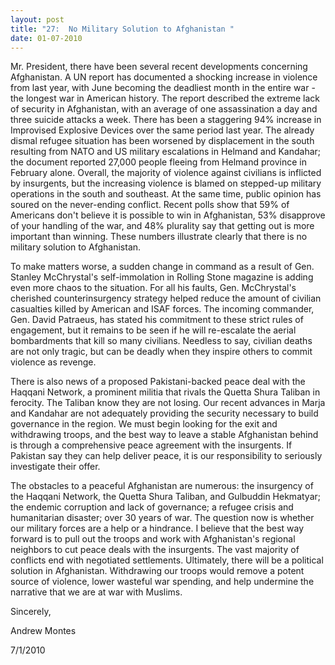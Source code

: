 ```yaml
---
layout: post
title: "27:  No Military Solution to Afghanistan "
date: 01-07-2010
---
```

Mr. President, there have been several recent developments concerning Afghanistan. A UN report has documented a shocking increase in violence from last year, with June becoming the deadliest month in the entire war - the longest war in American history. The report described the extreme lack of security in Afghanistan, with an average of one assassination a day and three suicide attacks a week. There has been a staggering 94% increase in Improvised Explosive Devices over the same period last year. The already dismal refugee situation has been worsened by displacement in the south resulting from NATO and US military escalations in Helmand and Kandahar; the document reported 27,000 people fleeing from Helmand province in February alone. Overall, the majority of violence against civilians is inflicted by insurgents, but the increasing violence is blamed on stepped-up military operations in the south and southeast. At the same time, public opinion has soured on the never-ending conflict. Recent polls show that 59% of Americans don't believe it is possible to win in Afghanistan, 53% disapprove of your handling of the war, and 48% plurality say that getting out is more important than winning. These numbers illustrate clearly that there is no military solution to Afghanistan.

To make matters worse, a sudden change in command as a result of Gen. Stanley McChrystal's self-immolation in Rolling Stone magazine is adding even more chaos to the situation. For all his faults, Gen. McChrystal's cherished counterinsurgency strategy helped reduce the amount of civilian casualties killed by American and ISAF forces. The incoming commander, Gen. David Patraeus, has stated his commitment to these strict rules of engagement, but it remains to be seen if he will re-escalate the aerial bombardments that kill so many civilians. Needless to say, civilian deaths are not only tragic, but can be deadly when they inspire others to commit violence as revenge.

There is also news of a proposed Pakistani-backed peace deal with the Haqqani Network, a prominent militia that rivals the Quetta Shura Taliban in ferocity. The Taliban know they are not losing. Our recent advances in Marja and Kandahar are not adequately providing the security necessary to build governance in the region. We must begin looking for the exit and withdrawing troops, and the best way to leave a stable Afghanistan behind is through a comprehensive peace agreement with the insurgents. If Pakistan say they can help deliver peace, it is our responsibility to seriously investigate their offer.

The obstacles to a peaceful Afghanistan are numerous: the insurgency of the Haqqani Network, the Quetta Shura Taliban, and Gulbuddin Hekmatyar; the endemic corruption and lack of governance; a refugee crisis and humanitarian disaster; over 30 years of war. The question now is whether our military forces are a help or a hindrance. I believe that the best way forward is to pull out the troops and work with Afghanistan's regional neighbors to cut peace deals with the insurgents. The vast majority of conflicts end with negotiated settlements. Ultimately, there will be a political solution in Afghanistan. Withdrawing our troops would remove a potent source of violence, lower wasteful war spending, and help undermine the narrative that we are at war with Muslims.

Sincerely,

Andrew Montes

7/1/2010 
 

 
 